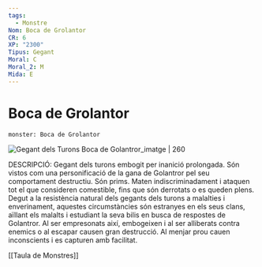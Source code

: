 ```yaml
---
tags:
  - Monstre
Nom: Boca de Grolantor
CR: 6
XP: "2300"
Tipus: Gegant
Moral: C
Moral_2: M
Mida: E
---
```

# Boca de Grolantor

```statblock
monster: Boca de Grolantor
```

![Gegant dels Turons Boca de Golantror_imatge | 260](https://static.wikia.nocookie.net/forgottenrealms/images/9/90/Mouth_of_grolantor-5e.jpg/revision/latest/scale-to-width-down/350?cb=20191012023941)

DESCRIPCIÓ: 
Gegant dels turons embogit per inanició prolongada. Són vistos com una personificació de la gana de Golantror pel seu comportament destructiu. Són prims. Maten indiscriminadament i ataquen tot el que consideren comestible, fins que són derrotats o es queden plens. Degut a la resistència natural dels gegants dels turons a malalties i enverinament, aquestes circumstàncies són estranyes en els seus clans, aïllant els malalts i estudiant la seva bilis en busca de respostes de Golantror. Al ser empresonats així, embogeixen i al ser alliberats contra enemics o al escapar causen gran destrucció. Al menjar prou cauen inconscients i es capturen amb facilitat.

[[Taula de Monstres]]
